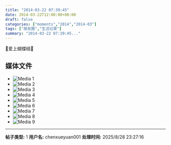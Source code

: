 ```yaml
---
title: "2014-03-22 07:39:45"
date: 2014-03-22T12:00:00+08:00
draft: false
categories: ["moments","2014","2014-03"]
tags: ["朋友圈","生活记录"]
summary: "2014-03-22 07:39:45..."
---
```


🎀爱上蝴蝶结🎀

## 媒体文件

- ![Media 1](/Moments/photos/2014-03-22/201403220739450.jpg)
- ![Media 2](/Moments/photos/2014-03-22/201403220739451.jpg)
- ![Media 3](/Moments/photos/2014-03-22/201403220739452.jpg)
- ![Media 4](/Moments/photos/2014-03-22/201403220739453.jpg)
- ![Media 5](/Moments/photos/2014-03-22/201403220739454.jpg)
- ![Media 6](/Moments/photos/2014-03-22/201403220739455.jpg)
- ![Media 7](/Moments/photos/2014-03-22/201403220739456.jpg)
- ![Media 8](/Moments/photos/2014-03-22/201403220739457.jpg)
- ![Media 9](/Moments/photos/2014-03-22/201403220739458.jpg)

---

**帖子类型:** 1
**用户名:** chenxueyuan001
**处理时间:** 2025/8/28 23:27:16